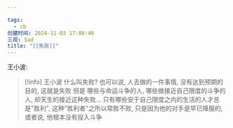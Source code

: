 ```yaml
---

tags:
  - cb
创建时间: 2024-11-03 17:08:46
三观: Sad
title: "[[失败]]"
---
```



王小波: 

> [!info] 王小波
> 什么叫失败?
> 也可以说, 人去做的一件事情, 没有达到预期的目的, 这就是失败 
> 但是 哪些与命运斗争的人, 哪些做接近自己限度的斗争的人, 却天生的接近这种失败...
> 只有哪些安于自己限度之内的生活的人才总是"胜利", 
> 这种"胜利者"之所以常胜不败, 只是因为他的对手是早已降服的, 或者说, 他根本没有投入斗争


